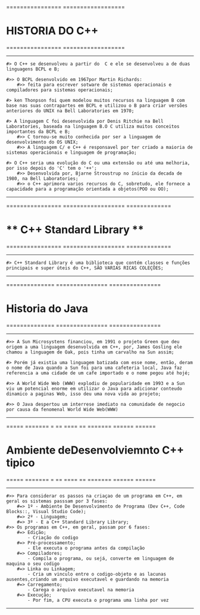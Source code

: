 ================ ==================
#      HISTORIA DO C++    #
================ ==================

--- 
    #> O C++ se desenvolveu a partir do  C e ele se desenvolveu a de duas linguagens BCPL e B;

    #>> O BCPL desenvolvido em 1967por Martin Richards:
        #>> feita para escrever sotware de sistemas operacionais e compiladores para sistemas operacionais;

    #> ken Thonpson foi quem modelou muitos recursos na linguagem B com base nas suas contrapartes em BCPL e utilizou o B para criar versões anteriores do UNIX na Bell Laboratories em 1970;

    #> A linguagem C foi desenvolvida por Denis Ritchie na Bell Laboratories, baseada na linguagem B.O C utiliza muitos conceitos importantes da BCPL e B;
        #>> C tornou-se muito conhecida por ser a linguagem de desenvolvimento do OS UNIX;
        #>> A linguagem C/ e C++ é responsavel por ter criado a maioria de sistemas operacionais e linguagem de programação;

    #> O C++ seria uma evolução do C ou uma extensão ou até uma melhoria, por isso depois do 'C' tem o '++';
        #>> Desenvolvida por, Bjarne Stroustrup no ínicio da decada de 1980, na Bell Laboratories;
        #>> o C++ aprimora varios recursos do C, sobretudo, ele fornece a capacidade para a programação orientada a objetos(POO ou OO);
---


================ ================== =============
# **         C++ Standard Library      **  #
================ ================== =============

--- 
    #> C++ Standard Library é uma biblioteca que contém classes e funções principais e super úteis do C++, SÃO VARIAS RICAS COLEÇÕES;
---

==============  =============== ===============
#               Historia do Java       #
==============  =============== ===============

----
    #>> A Sun Microsystens financiou, em 1991 o projeto Green que deu origem a uma linguagem desenvolvida em C++, por, James Gosling ele chamou a linguagem de Oak, pois tinha um carvalho na Sun assim;

    #> Porém já existia uma linguagem batizada com esse nome, então, deram o nome de Java quando a Sun foi para uma cafeteria local, Java faz referencia a uma cidade de um cafe importado e o nome pegou até hojé;
    
    #>> A World Wide Web (WWW) explodiu de popularidade em 1993 e a Sun viu um potencial enorme em utilizar o Java para adicionar conteudo dinamico a paginas Web, isso deu uma nova vida ao projeto;

    #>> O Java despertou um interrese imediato na comunidade de negocio por causa da fenomenal World Wide Web(WWW)
---


===== ======= = == ==== == =======  ====== ======
#     Ambiente deDesenvolviemnto C++ tipico #
===== ======= = == ==== == ======= ======   ======

---
    #>> Para considerar os passos na criaçao de um programa em C++, em geral os sistemas passsam por 3 fases:
        #=> 1º - Ambiente De Desenvolvimento de Programa (Dev C++, Code Blocks::, Visual Studio Code);
        #=> 2º - Linguagem;
        #=> 3º - E a C++ Standard Library Library;
    #>> Os programas em C++, em geral, passam por 6 fases: 
        #=> Edição;
            - Criação do codigo
        #=> Pré-processamento;
            - Ele executa o programa antes da compilação
        #=> Compiladores;
            - Compila o programa, ou sejá, converte em linguagem de maquina o seu codigo
        #=> Linka ou Linkagem;
            - Cria um vinculo entre o codigo-objeto e as lacunas ausentes,criando um arquivo executavel e guardando na memoria
        #=> Carregamento;
            - Carega o arquivo executavel na memoria
        #=> Execução;
            - Por fim, a CPU executa o programa uma linha por vez
---

